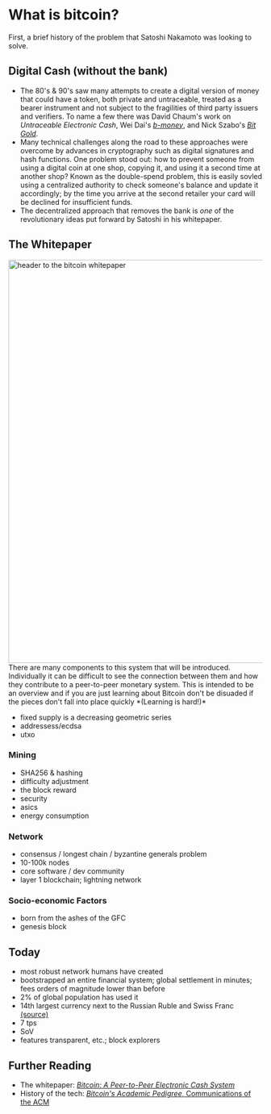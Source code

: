 # What is bitcoin?
First, a brief history of the problem that Satoshi Nakamoto was looking to solve.

## Digital Cash (without the bank)
* The 80's & 90's saw many attempts to create a digital version of money that could have a token, both private and untraceable, treated as a bearer instrument and not subject to the fragilities of third party issuers and verifiers. To name a few there was David Chaum's work on *Untraceable Electronic Cash*, Wei Dai's [*b-money*](http://www.weidai.com/bmoney.txt), and Nick Szabo's [*Bit Gold*](https://unenumerated.blogspot.com/2005/12/bit-gold.html).
* Many technical challenges along the road to these approaches were overcome by advances in cryptography such as digital signatures and hash functions. One problem stood out: how to prevent someone from using a digital coin at one shop, copying it, and using it a second time at another shop? Known as the double-spend problem, this is easily sovled using a centralized authority to check someone's balance and update it accordingly; by the time you arrive at the second retailer your card will be declined for insufficient funds.
* The decentralized approach that removes the bank is *one* of the revolutionary ideas put forward by Satoshi in his whitepaper.  

## The Whitepaper
<img width="800" alt="header to the bitcoin whitepaper" src="https://user-images.githubusercontent.com/39792005/145146212-c35aff55-97ab-478a-8e10-de2977bc7a7f.PNG">
There are many components to this system that will be introduced. Individually it can be difficult to see the connection between them and how they contribute to a peer-to-peer monetary system. This is intended to be an overview and if you are just learning about Bitcoin don't be disuaded if the pieces don't fall into place quickly *(Learning is hard!)*

* fixed supply is a decreasing geometric series
* addressess/ecdsa
* utxo

### Mining
* SHA256 & hashing
* difficulty adjustment
* the block reward
* security
* asics
* energy consumption

### Network
* consensus / longest chain / byzantine generals problem
* 10-100k nodes
* core software / dev community
* layer 1 blockchain; lightning network

### Socio-economic Factors
* born from the ashes of the GFC
* genesis block

## Today
* most robust network humans have created
* bootstrapped an entire financial system; global settlement in minutes; fees orders of magnitude lower than before
* 2% of global population has used it
* 14th largest currency next to the Russian Ruble and Swiss Franc [(source)](https://coinmarketcap.com/fiat-currencies/)
* 7 tps 
* SoV
* features transparent, etc.; block explorers

## Further Reading
* The whitepaper: [*Bitcoin: A Peer-to-Peer Electronic Cash System* ](https://bitcoin.org/bitcoin.pdf)
* History of the tech: [*Bitcoin's Academic Pedigree*, Communications of the ACM](https://cacm.acm.org/magazines/2017/12/223058-bitcoins-academic-pedigree/fulltext)



